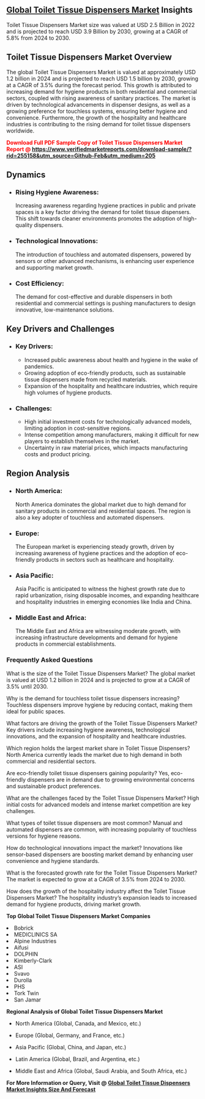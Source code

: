 <h2><a href="https://www.verifiedmarketreports.com/download-sample/?rid=255158&amp;utm_source=Github&amp;utm_medium=205" target="_blank">Global Toilet Tissue Dispensers Market</a> Insights</h2><p>Toilet Tissue Dispensers Market size was valued at USD 2.5 Billion in 2022 and is projected to reach USD 3.9 Billion by 2030, growing at a CAGR of 5.8% from 2024 to 2030.</p><p> <h2>Toilet Tissue Dispensers Market Overview</h2> <p>The global Toilet Tissue Dispensers Market is valued at approximately USD 1.2 billion in 2024 and is projected to reach USD 1.5 billion by 2030, growing at a CAGR of 3.5% during the forecast period. This growth is attributed to increasing demand for hygiene products in both residential and commercial sectors, coupled with rising awareness of sanitary practices. The market is driven by technological advancements in dispenser designs, as well as a growing preference for touchless systems, ensuring better hygiene and convenience. Furthermore, the growth of the hospitality and healthcare industries is contributing to the rising demand for toilet tissue dispensers worldwide.</p> <p><strong><p><span class=""><span style="color: #ff0000;"><strong>Download Full PDF Sample Copy of Toilet Tissue Dispensers Market Report</strong> @ </span><a href="https://www.verifiedmarketreports.com/download-sample/?rid=255158&amp;utm_source=Github-Feb&amp;utm_medium=205" target="_blank">https://www.verifiedmarketreports.com/download-sample/?rid=255158&amp;utm_source=Github-Feb&amp;utm_medium=205</a></span></p></strong></p> <h2>Dynamics</h2> <ul> <li><h3>Rising Hygiene Awareness:</h3> Increasing awareness regarding hygiene practices in public and private spaces is a key factor driving the demand for toilet tissue dispensers. This shift towards cleaner environments promotes the adoption of high-quality dispensers.</li> <li><h3>Technological Innovations:</h3> The introduction of touchless and automated dispensers, powered by sensors or other advanced mechanisms, is enhancing user experience and supporting market growth.</li> <li><h3>Cost Efficiency:</h3> The demand for cost-effective and durable dispensers in both residential and commercial settings is pushing manufacturers to design innovative, low-maintenance solutions.</li> </ul> <h2>Key Drivers and Challenges</h2> <ul> <li><h3>Key Drivers:</h3> <ul> <li>Increased public awareness about health and hygiene in the wake of pandemics.</li> <li>Growing adoption of eco-friendly products, such as sustainable tissue dispensers made from recycled materials.</li> <li>Expansion of the hospitality and healthcare industries, which require high volumes of hygiene products.</li> </ul> </li> <li><h3>Challenges:</h3> <ul> <li>High initial investment costs for technologically advanced models, limiting adoption in cost-sensitive regions.</li> <li>Intense competition among manufacturers, making it difficult for new players to establish themselves in the market.</li> <li>Uncertainty in raw material prices, which impacts manufacturing costs and product pricing.</li> </ul> </li> </ul> <h2>Region Analysis</h2> <ul> <li><h3>North America:</h3> North America dominates the global market due to high demand for sanitary products in commercial and residential spaces. The region is also a key adopter of touchless and automated dispensers.</li> <li><h3>Europe:</h3> The European market is experiencing steady growth, driven by increasing awareness of hygiene practices and the adoption of eco-friendly products in sectors such as healthcare and hospitality.</li> <li><h3>Asia Pacific:</h3> Asia Pacific is anticipated to witness the highest growth rate due to rapid urbanization, rising disposable incomes, and expanding healthcare and hospitality industries in emerging economies like India and China.</li> <li><h3>Middle East and Africa:</h3> The Middle East and Africa are witnessing moderate growth, with increasing infrastructure developments and demand for hygiene products in commercial establishments.</li> </ul> <h3>Frequently Asked Questions</h3> <p>What is the size of the Toilet Tissue Dispensers Market? The global market is valued at USD 1.2 billion in 2024 and is projected to grow at a CAGR of 3.5% until 2030.</p> <p>Why is the demand for touchless toilet tissue dispensers increasing? Touchless dispensers improve hygiene by reducing contact, making them ideal for public spaces.</p> <p>What factors are driving the growth of the Toilet Tissue Dispensers Market? Key drivers include increasing hygiene awareness, technological innovations, and the expansion of hospitality and healthcare industries.</p> <p>Which region holds the largest market share in Toilet Tissue Dispensers? North America currently leads the market due to high demand in both commercial and residential sectors.</p> <p>Are eco-friendly toilet tissue dispensers gaining popularity? Yes, eco-friendly dispensers are in demand due to growing environmental concerns and sustainable product preferences.</p> <p>What are the challenges faced by the Toilet Tissue Dispensers Market? High initial costs for advanced models and intense market competition are key challenges.</p> <p>What types of toilet tissue dispensers are most common? Manual and automated dispensers are common, with increasing popularity of touchless versions for hygiene reasons.</p> <p>How do technological innovations impact the market? Innovations like sensor-based dispensers are boosting market demand by enhancing user convenience and hygiene standards.</p> <p>What is the forecasted growth rate for the Toilet Tissue Dispensers Market? The market is expected to grow at a CAGR of 3.5% from 2024 to 2030.</p> <p>How does the growth of the hospitality industry affect the Toilet Tissue Dispensers Market? The hospitality industry’s expansion leads to increased demand for hygiene products, driving market growth.</p> </p><p><strong>Top Global Toilet Tissue Dispensers Market Companies</strong></p><div data-test-id=""><p><li>Bobrick</li><li> MEDICLINICS SA</li><li> Alpine Industries</li><li> Aifusi</li><li> DOLPHIN</li><li> Kimberly-Clark</li><li> ASI</li><li> Svavo</li><li> Durolla</li><li> PHS</li><li> Tork Twin</li><li> San Jamar</li></p><div><strong>Regional Analysis of&nbsp;Global Toilet Tissue Dispensers Market</strong></div><ul><li dir="ltr"><p dir="ltr">North America&nbsp;(Global, Canada, and Mexico, etc.)</p></li><li dir="ltr"><p dir="ltr">Europe (Global, Germany, and France, etc.)</p></li><li dir="ltr"><p dir="ltr">Asia Pacific&nbsp;(Global, China, and Japan, etc.)</p></li><li dir="ltr"><p dir="ltr">Latin America&nbsp;(Global, Brazil, and Argentina, etc.)</p></li><li dir="ltr">Middle East and Africa&nbsp;(Global, Saudi Arabia, and South Africa, etc.)</li></ul><p><strong>For More Information or Query, Visit @&nbsp;</strong><strong><a href="https://www.verifiedmarketreports.com/product/toilet-tissue-dispensers-market/?utm_source=Github&amp;utm_medium=205" target="_blank">Global Toilet Tissue Dispensers Market Insights Size And Forecast</a></strong></p></div>

